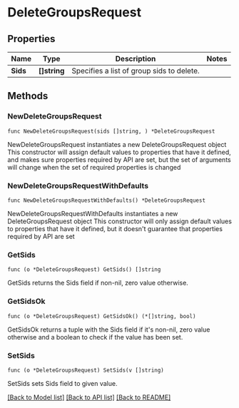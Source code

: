 # DeleteGroupsRequest

## Properties

Name | Type | Description | Notes
------------ | ------------- | ------------- | -------------
**Sids** | **[]string** | Specifies a list of group sids to delete. | 

## Methods

### NewDeleteGroupsRequest

`func NewDeleteGroupsRequest(sids []string, ) *DeleteGroupsRequest`

NewDeleteGroupsRequest instantiates a new DeleteGroupsRequest object
This constructor will assign default values to properties that have it defined,
and makes sure properties required by API are set, but the set of arguments
will change when the set of required properties is changed

### NewDeleteGroupsRequestWithDefaults

`func NewDeleteGroupsRequestWithDefaults() *DeleteGroupsRequest`

NewDeleteGroupsRequestWithDefaults instantiates a new DeleteGroupsRequest object
This constructor will only assign default values to properties that have it defined,
but it doesn't guarantee that properties required by API are set

### GetSids

`func (o *DeleteGroupsRequest) GetSids() []string`

GetSids returns the Sids field if non-nil, zero value otherwise.

### GetSidsOk

`func (o *DeleteGroupsRequest) GetSidsOk() (*[]string, bool)`

GetSidsOk returns a tuple with the Sids field if it's non-nil, zero value otherwise
and a boolean to check if the value has been set.

### SetSids

`func (o *DeleteGroupsRequest) SetSids(v []string)`

SetSids sets Sids field to given value.



[[Back to Model list]](../README.md#documentation-for-models) [[Back to API list]](../README.md#documentation-for-api-endpoints) [[Back to README]](../README.md)


